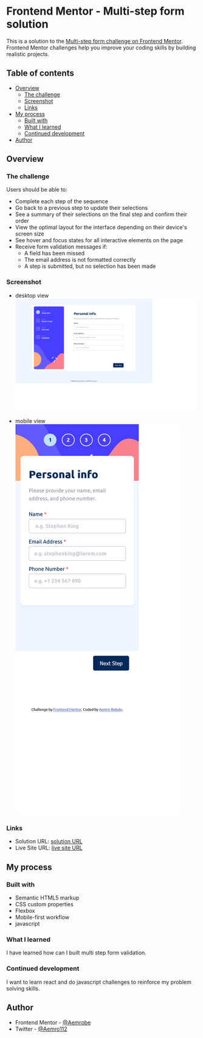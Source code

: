 # Frontend Mentor - Multi-step form solution

This is a solution to the [Multi-step form challenge on Frontend Mentor](https://www.frontendmentor.io/challenges/multistep-form-YVAnSdqQBJ). Frontend Mentor challenges help you improve your coding skills by building realistic projects.

## Table of contents

- [Overview](#overview)
  - [The challenge](#the-challenge)
  - [Screenshot](#screenshot)
  - [Links](#links)
- [My process](#my-process)
  - [Built with](#built-with)
  - [What I learned](#what-i-learned)
  - [Continued development](#continued-development)
- [Author](#author)

## Overview

### The challenge

Users should be able to:

- Complete each step of the sequence
- Go back to a previous step to update their selections
- See a summary of their selections on the final step and confirm their order
- View the optimal layout for the interface depending on their device's screen size
- See hover and focus states for all interactive elements on the page
- Receive form validation messages if:
  - A field has been missed
  - The email address is not formatted correctly
  - A step is submitted, but no selection has been made

### Screenshot

- desktop view
  ![](./screenshot-of-solution/desktop-view-design.png)

- mobile view
  ![](./screenshot-of-solution/mobiel-view-design.png)

### Links

- Solution URL: [solution URL](https://www.frontendmentor.io/solutions/multistepform-qVwSvIaMNs)
- Live Site URL: [live site URL](https://aemrobe.github.io/Multi-step-form-challenge/)

## My process

### Built with

- Semantic HTML5 markup
- CSS custom properties
- Flexbox
- Mobile-first workflow
- javascript

### What I learned

I have learned how can I built multi step form validation.

### Continued development

I want to learn react and do javascript challenges to reinforce my problem solving skills.

## Author

- Frontend Mentor - [@Aemrobe](https://www.frontendmentor.io/profile/yourusername)
- Twitter - [@Aemro112](https://www.twitter.com/Aemro112)
